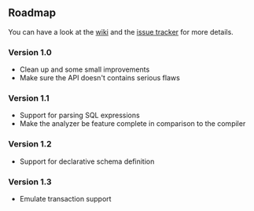 ## Roadmap

You can have a look at the [wiki] and the [issue tracker] for more details.

### Version 1.0

 * Clean up and some small improvements
 * Make sure the API doesn't contains serious flaws

### Version 1.1

 * Support for parsing SQL expressions
 * Make the analyzer be feature complete in comparison to the compiler

### Version 1.2

 * Support for declarative schema definition

### Version 1.3

 * Emulate transaction support


[wiki]:          https://github.com/budu/lobos/wiki
[issue tracker]: https://github.com/budu/lobos/issues

